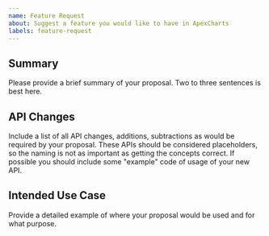 ```yaml
---
name: Feature Request
about: Suggest a feature you would like to have in ApexCharts
labels: feature-request
---
```


## Summary

Please provide a brief summary of your proposal. Two to three sentences is best here.

## API Changes

Include a list of all API changes, additions, subtractions as would be required by your proposal. These APIs should be considered placeholders, so the naming is not as important as getting the concepts correct. If possible you should include some "example" code of usage of your new API.

## Intended Use Case

Provide a detailed example of where your proposal would be used and for what purpose.

